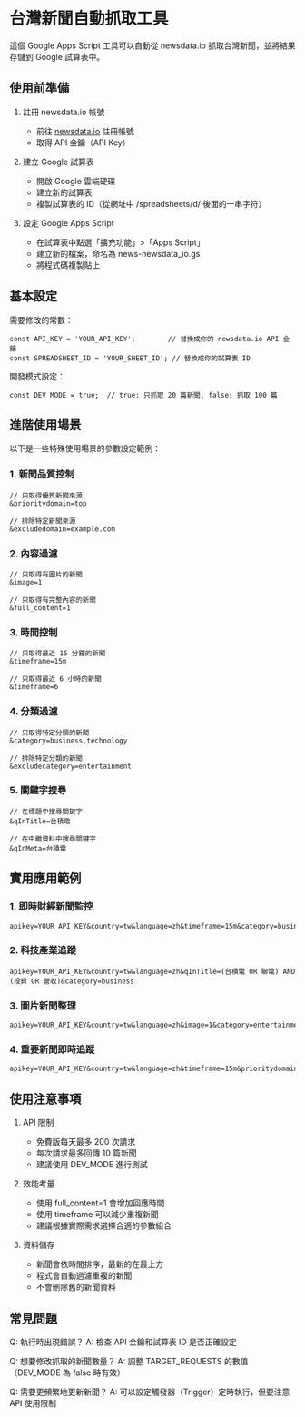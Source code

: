 # 台灣新聞自動抓取工具

這個 Google Apps Script 工具可以自動從 newsdata.io 抓取台灣新聞，並將結果存儲到 Google 試算表中。

## 使用前準備

1. 註冊 newsdata.io 帳號
   - 前往 [newsdata.io](https://newsdata.io/) 註冊帳號
   - 取得 API 金鑰（API Key）

2. 建立 Google 試算表
   - 開啟 Google 雲端硬碟
   - 建立新的試算表
   - 複製試算表的 ID（從網址中 /spreadsheets/d/ 後面的一串字符）

3. 設定 Google Apps Script
   - 在試算表中點選「擴充功能」>「Apps Script」
   - 建立新的檔案，命名為 news-newsdata_io.gs
   - 將程式碼複製貼上

## 基本設定

需要修改的常數：

    const API_KEY = 'YOUR_API_KEY';        // 替換成你的 newsdata.io API 金鑰
    const SPREADSHEET_ID = 'YOUR_SHEET_ID'; // 替換成你的試算表 ID

開發模式設定：

    const DEV_MODE = true;  // true: 只抓取 20 篇新聞, false: 抓取 100 篇

## 進階使用場景

以下是一些特殊使用場景的參數設定範例：

### 1. 新聞品質控制

    // 只取得優質新聞來源
    &prioritydomain=top

    // 排除特定新聞來源
    &excludedomain=example.com

### 2. 內容過濾

    // 只取得有圖片的新聞
    &image=1

    // 只取得有完整內容的新聞
    &full_content=1

### 3. 時間控制

    // 只取得最近 15 分鐘的新聞
    &timeframe=15m

    // 只取得最近 6 小時的新聞
    &timeframe=6

### 4. 分類過濾

    // 只取得特定分類的新聞
    &category=business,technology

    // 排除特定分類的新聞
    &excludecategory=entertainment

### 5. 關鍵字搜尋

    // 在標題中搜尋關鍵字
    &qInTitle=台積電

    // 在中繼資料中搜尋關鍵字
    &qInMeta=台積電

## 實用應用範例

### 1. 即時財經新聞監控
    
    apikey=YOUR_API_KEY&country=tw&language=zh&timeframe=15m&category=business&prioritydomain=top

### 2. 科技產業追蹤
    
    apikey=YOUR_API_KEY&country=tw&language=zh&qInTitle=(台積電 OR 聯電) AND (投資 OR 營收)&category=business

### 3. 圖片新聞整理
    
    apikey=YOUR_API_KEY&country=tw&language=zh&image=1&category=entertainment,lifestyle

### 4. 重要新聞即時追蹤
    
    apikey=YOUR_API_KEY&country=tw&language=zh&timeframe=15m&prioritydomain=top&full_content=1

## 使用注意事項

1. API 限制
   - 免費版每天最多 200 次請求
   - 每次請求最多回傳 10 篇新聞
   - 建議使用 DEV_MODE 進行測試

2. 效能考量
   - 使用 full_content=1 會增加回應時間
   - 使用 timeframe 可以減少重複新聞
   - 建議根據實際需求選擇合適的參數組合

3. 資料儲存
   - 新聞會依時間排序，最新的在最上方
   - 程式會自動過濾重複的新聞
   - 不會刪除舊的新聞資料

## 常見問題

Q: 執行時出現錯誤？
A: 檢查 API 金鑰和試算表 ID 是否正確設定

Q: 想要修改抓取的新聞數量？
A: 調整 TARGET_REQUESTS 的數值（DEV_MODE 為 false 時有效）

Q: 需要更頻繁地更新新聞？
A: 可以設定觸發器（Trigger）定時執行，但要注意 API 使用限制
